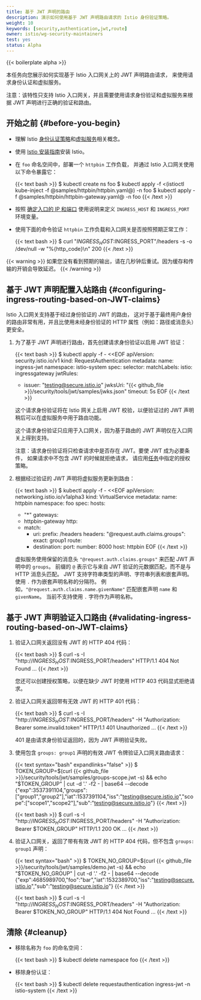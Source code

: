 ```yaml
---
title: 基于 JWT 声明的路由
description: 演示如何使用基于 JWT 声明路由请求的 Istio 身份验证策略。
weight: 10
keywords: [security,authentication,jwt,route]
owner: istio/wg-security-maintainers
test: yes
status: Alpha
---
```


{{< boilerplate alpha >}}

本任务向您展示如何实现基于 Istio 入口网关上的 JWT 声明路由请求，
来使用请求身份认证和虚拟服务。

注意：该特性只支持 Istio 入口网关，并且需要使用请求身份验证和虚拟服务来根据
JWT 声明进行正确的验证和路由。

## 开始之前 {#before-you-begin}

* 理解 Istio [身份认证策略](/zh/docs/concepts/security/#authentication-policies)和[虚拟服务](/zh/docs/concepts/traffic-management/#virtual-services)相关概念。

* 使用 [Istio 安装指南](/zh/docs/setup/install/istioctl/)安装 Istio。

* 在 `foo` 命名空间中，部署一个 `httpbin` 工作负载，
  并通过 Istio 入口网关使用以下命令暴露它：

    {{< text bash >}}
    $ kubectl create ns foo
    $ kubectl apply -f <(istioctl kube-inject -f @samples/httpbin/httpbin.yaml@) -n foo
    $ kubectl apply -f @samples/httpbin/httpbin-gateway.yaml@ -n foo
    {{< /text >}}

*  按照
   [确定入口的 IP 和端口](/zh/docs/tasks/traffic-management/ingress/ingress-control/#determining-the-ingress-ip-and-ports)
   使用说明来定义 `INGRESS_HOST` 和 `INGRESS_PORT` 环境变量。

* 使用下面的命令验证 `httpbin` 工作负载和入口网关是否按照预期正常工作：

    {{< text bash >}}
    $ curl "$INGRESS_HOST:$INGRESS_PORT"/headers -s -o /dev/null -w "%{http_code}\n"
    200
    {{< /text >}}

{{< warning >}}
如果您没有看到预期的输出，请在几秒钟后重试。因为缓存和传输的开销会导致延迟。
{{< /warning >}}

## 基于 JWT 声明配置入站路由 {#configuring-ingress-routing-based-on-JWT-claims}

Istio 入口网关支持基于经过身份验证的 JWT 的路由，
这对于基于最终用户身份的路由非常有用，并且比使用未经身份验证的 HTTP
属性（例如：路径或消息头）更安全。

1. 为了基于 JWT 声明进行路由，首先创建请求身份验证以启用 JWT 验证：

    {{< text bash >}}
    $ kubectl apply -f - <<EOF
    apiVersion: security.istio.io/v1
    kind: RequestAuthentication
    metadata:
      name: ingress-jwt
      namespace: istio-system
    spec:
      selector:
        matchLabels:
          istio: ingressgateway
      jwtRules:
      - issuer: "testing@secure.istio.io"
        jwksUri: "{{< github_file >}}/security/tools/jwt/samples/jwks.json"
        timeout: 5s
    EOF
    {{< /text >}}

    这个请求身份验证将在 Istio 网关上启用 JWT 校验，以便验证过的
    JWT 声明稍后可以在虚拟服务中用于路由功能。

    这个请求身份验证只应用于入口网关，因为基于路由的 JWT 声明仅在入口网关上得到支持。

    注意：请求身份验证将只检查请求中是否存在 JWT。要使 JWT 成为必要条件，
    如果请求中不包含 JWT 的时候就拒绝请求，
    请应用[任务](/zh/docs/tasks/security/authentication/authn-policy#require-a-valid-token)中指定的授权策略。

1. 根据经过验证的 JWT 声明将虚拟服务更新到路由：

    {{< text bash >}}
    $ kubectl apply -f - <<EOF
    apiVersion: networking.istio.io/v1alpha3
    kind: VirtualService
    metadata:
      name: httpbin
      namespace: foo
    spec:
      hosts:
      - "*"
      gateways:
      - httpbin-gateway
      http:
      - match:
        - uri:
            prefix: /headers
          headers:
            "@request.auth.claims.groups":
              exact: group1
        route:
        - destination:
            port:
              number: 8000
            host: httpbin
    EOF
    {{< /text >}}

    虚拟服务使用保留的消息头 `"@request.auth.claims.groups"` 来匹配 JWT 声明中的 `groups`。
    前缀的 `@` 表示它与来自 JWT 验证的元数据匹配，而不是与 HTTP 消息头匹配。
    JWT 支持字符串类型的声明、字符串列表和嵌套声明。使用 `.` 作为嵌套声明名称的分隔符。
    例如，`"@request.auth.claims.name.givenName"` 匹配嵌套声明 `name` 和 `givenName`。
    当前不支持使用 `.` 字符作为声明名称。

## 基于 JWT 声明验证入口路由 {#validating-ingress-routing-based-on-JWT-claims}

1. 验证入口网关返回没有 JWT 的 HTTP 404 代码：

    {{< text bash >}}
    $ curl -s -I "http://$INGRESS_HOST:$INGRESS_PORT/headers"
    HTTP/1.1 404 Not Found
    ...
    {{< /text >}}

    您还可以创建授权策略，以便在缺少 JWT 时使用 HTTP 403 代码显式拒绝请求。

1. 验证入口网关返回带有无效 JWT 的 HTTP 401 代码：

    {{< text bash >}}
    $ curl -s -I "http://$INGRESS_HOST:$INGRESS_PORT/headers" -H "Authorization: Bearer some.invalid.token"
    HTTP/1.1 401 Unauthorized
    ...
    {{< /text >}}

    401 是由请求身份验证返回的，因为 JWT 声明验证失败。

1. 使用包含 `groups: group1` 声明的有效 JWT 令牌验证入口网关路由请求：

    {{< text syntax="bash" expandlinks="false" >}}
    $ TOKEN_GROUP=$(curl {{< github_file >}}/security/tools/jwt/samples/groups-scope.jwt -s) && echo "$TOKEN_GROUP" | cut -d '.' -f2 - | base64 --decode
    {"exp":3537391104,"groups":["group1","group2"],"iat":1537391104,"iss":"testing@secure.istio.io","scope":["scope1","scope2"],"sub":"testing@secure.istio.io"}
    {{< /text >}}

    {{< text bash >}}
    $ curl -s -I "http://$INGRESS_HOST:$INGRESS_PORT/headers" -H "Authorization: Bearer $TOKEN_GROUP"
    HTTP/1.1 200 OK
    ...
    {{< /text >}}

1. 验证入口网关，返回了带有有效 JWT 的 HTTP 404 代码，但不包含 `groups: group1` 声明：

    {{< text syntax="bash" >}}
    $ TOKEN_NO_GROUP=$(curl {{< github_file >}}/security/tools/jwt/samples/demo.jwt -s) && echo "$TOKEN_NO_GROUP" | cut -d '.' -f2 - | base64 --decode
    {"exp":4685989700,"foo":"bar","iat":1532389700,"iss":"testing@secure.istio.io","sub":"testing@secure.istio.io"}
    {{< /text >}}

    {{< text bash >}}
    $ curl -s -I "http://$INGRESS_HOST:$INGRESS_PORT/headers" -H "Authorization: Bearer $TOKEN_NO_GROUP"
    HTTP/1.1 404 Not Found
    ...
    {{< /text >}}

## 清除 {#cleanup}

* 移除名称为 `foo` 的命名空间：

    {{< text bash >}}
    $ kubectl delete namespace foo
    {{< /text >}}

* 移除身份认证：

    {{< text bash >}}
    $ kubectl delete requestauthentication ingress-jwt -n istio-system
    {{< /text >}}
